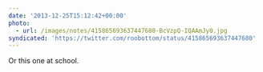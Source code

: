 ```yaml
---
date: '2013-12-25T15:12:42+00:00'
photo:
  - url: /images/notes/415865693637447680-BcVzpQ-IQAAmJy0.jpg
syndicated: 'https://twitter.com/roobottom/status/415865693637447680'
---
```

Or this one at school. 
